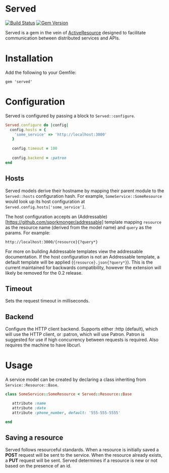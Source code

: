 # Served
[![Build Status](https://travis-ci.org/optoro/served.svg)](https://travis-ci.org/optoro/served)
[![Gem Version](https://badge.fury.io/rb/served.svg)](https://badge.fury.io/rb/served)

Served is a gem in the vein of [ActiveResource](https://github.com/rails/activeresource) designed to facilitate
communication between distributed services and APIs.

# Installation

Add the following to your Gemfile:

```gem 'served'```

# Configuration
Served is configured by passing a block to ```Served::configure```.

```ruby
Served.configure do |config|
  config.hosts = {
    'some_service' => 'http://localhost:3000'
   }
   
   config.timeout = 100
   
   config.backend = :patron
end
```

## Hosts
Served models derive their hostname by mapping their parent module to the ```Served::hosts``` configuration hash. For
example, ```SomeService::SomeResource``` would look up its host configuration at 
```Served.config.hosts['some_service']```.

The host configuration accepts an (Addressable)[https://github.com/sporkmonger/addressable] template mapping
```resource``` as the resource name (derived from the model name) and ```query``` as the params. For example:

```
http://localhost:3000/{resource}{?query*}
```

For more on building Addressable templates view the addressable documentation. If the host configuration is not an
Addressable template, a default template will be applied (```{resource}.json{?query*}```). This is the current
maintained for backwards compatibility, however the extension will likely be removed for the 0.2 release.

## Timeout
Sets the request timeout in milliseconds.

## Backend
Configure the HTTP client backend. Supports either :http (default), which will use the HTTP client, or :patron, which 
will use Patron. Patron is suggested for use if high concurrency between requests is required. Also requires the 
machine to have libcurl.

# Usage
A service model can be created by declaring a class inheriting from ```Service::Resource::Base```.

```ruby
class SomeService::SomeResource < Served::Resource::Base

   attribute :name
   attribute :date
   attribute :phone_number, default: '555-555-5555'

end
```

## Saving a resource
Served follows resourceful standards. When a resource is initially saved a **POST** request will be sent
to the service. When the resource already exists, a **PUT** request will be sent. Served determines if
a resource is new or not based on the presence of an id.


